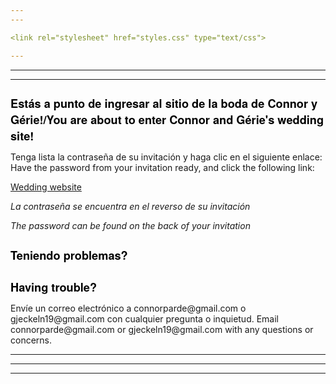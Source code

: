 ```yaml
---
---

<link rel="stylesheet" href="styles.css" type="text/css">

---
```

---
---

<h1 style="font-size:130%;color:BLACK;text-align:left; font-family:Helvetica Neue;"> Estás a punto de ingresar al sitio de la boda de Connor y Gérie!/You are about to enter Connor and Gérie's wedding site! </h1>
Tenga lista la contraseña de su invitación y haga clic en el siguiente enlace:
Have the password from your invitation ready, and click the following link:

[Wedding website](https://connorparde.wixsite.com/mysite)

_La contraseña se encuentra en el reverso de su invitación_

_The password can be found on the back of your invitation_

<h1 style="font-size:130%;color:BLACK;text-align:left; font-family:Helvetica Neue;"> Teniendo problemas? </h1>
<h1 style="font-size:130%;color:BLACK;text-align:left; font-family:Helvetica Neue;"> Having trouble? </h1>
Envíe un correo electrónico a connorparde@gmail.com o gjeckeln19@gmail.com con cualquier pregunta o inquietud.
Email connorparde@gmail.com or gjeckeln19@gmail.com with any questions or concerns.

---
---
---


